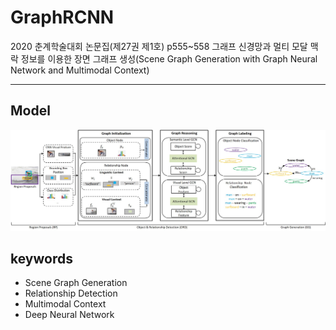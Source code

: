 # GraphRCNN

2020 춘계학술대회 논문집(제27권 제1호) p555~558
그래프 신경망과 멀티 모달 맥락 정보를 이용한 장면 그래프 생성(Scene Graph Generation with Graph Neural Network and Multimodal Context)

- - -

## Model
![GraphRCNN](image/model.JPG)

## keywords
- Scene Graph Generation
- Relationship Detection
- Multimodal Context
- Deep Neural Network


